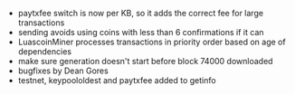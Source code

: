 * paytxfee switch is now per KB, so it adds the correct fee for large transactions
* sending avoids using coins with less than 6 confirmations if it can
* LuascoinMiner processes transactions in priority order based on age of dependencies
* make sure generation doesn't start before block 74000 downloaded
* bugfixes by Dean Gores
* testnet, keypoololdest and paytxfee added to getinfo
